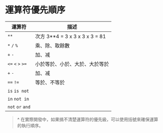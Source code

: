# 運算符優先順序
| 運算符 | 描述 |
| -- | -- |
| `**` | 次方 3**4 = 3 x 3 x 3 x 3 = 81 |
| `*` `/` `%` | 乘、除、取餘數 |
| `+` `-` | 加、减 |
| `<=` `<` `>` `>=` | 小於等於、小於、大於、大於等於 |
| `+` `-` | 加、减 |
| `==` `!=` | 等於、不等於 |
| `is`  `is not` |  |
| `in` `not in` |  |
| `not` `or` `and` | |

>**^** 在實際開發中，如果搞不清楚運算符的優先級，可以使用括號來確保運算的執行順序。

